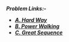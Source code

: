 ***Problem Links:-***

- [***A. Hard Way***](https://codeforces.com/contest/1642/problem/A)
- [***B. Power Walking***](https://codeforces.com/contest/1642/problem/B)
- [***C. Great Sequence***](https://codeforces.com/contest/1642/problem/C)